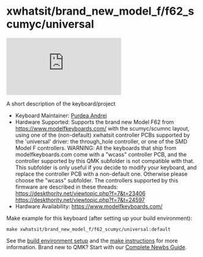 # xwhatsit/brand_new_model_f/f62_scumyc/universal

![xwhatsit/brand_new_model_f/f62_scumyc/universal](https://geekhack.org/index.php?action=dlattach;topic=79141.0;attach=271408;image)

A short description of the keyboard/project

* Keyboard Maintainer: [Purdea Andrei](https://github.com/purdeaandrei)
* Hardware Supported: Supports the brand new Model F62 from https://www.modelfkeyboards.com/ with the scumyc/scumnc layout, using one of the (non-default) xwhatsit controller PCBs supported by the 'universal' driver: the through_hole controller, or one of the SMD Model F controllers.
  WARNING: All the keyboards that ship from modelfkeyboards.com come with a "wcass" controller PCB,
  and the controller supported by this QMK subfolder is not compatible with that.
  This subfolder is only useful if you decide to modify your keyboard, and replace the controller PCB
  with a non-default one. Otherwise please choose the "wcass" subfolder.
  The controllers supported by this firmware are described in these threads:
  https://deskthority.net/viewtopic.php?f=7&t=23406
  https://deskthority.net/viewtopic.php?f=7&t=24597
* Hardware Availability: https://www.modelfkeyboards.com/

Make example for this keyboard (after setting up your build environment):

    make xwhatsit/brand_new_model_f/f62_scumyc/universal:default

See the [build environment setup](https://docs.qmk.fm/#/getting_started_build_tools) and the [make instructions](https://docs.qmk.fm/#/getting_started_make_guide) for more information. Brand new to QMK? Start with our [Complete Newbs Guide](https://docs.qmk.fm/#/newbs).
